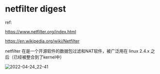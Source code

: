 # netfilter digest

ref:

https://www.netfilter.org/index.html

https://en.wikipedia.org/wiki/Netfilter



netfilter 在是一个开源软件的数据包过滤和NAT软件，被广泛用在 linux 2.4.x 之后（已经被整合到了kernel中）





![2022-04-24_22-41](https://cdn.jsdelivr.net/gh/dhay3/image-repo@master/20220424/2022-04-24_22-41.11j50k4f13vk.webp)

